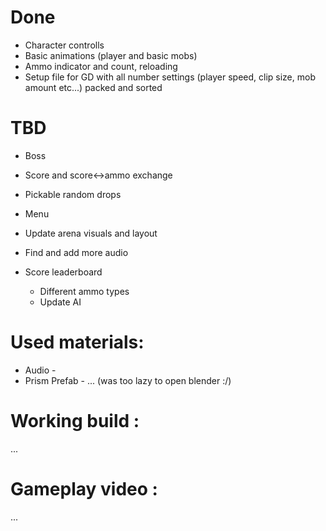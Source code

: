 # Done
* Character controlls
* Basic animations (player and basic mobs)
* Ammo indicator and count, reloading
* Setup file for GD with all number settings (player speed, clip size, mob amount etc...) packed and sorted


# TBD
* Boss 
* Score and score<->ammo exchange
* Pickable random drops
* Menu
* Update arena visuals and layout
* Find and add more audio
* Score leaderboard

  *  Different ammo types
  *  Update AI

# Used materials:
* Audio - 
* Prism Prefab - ... (was too lazy to open blender :/)


# Working build :

...

# Gameplay video : 

...
